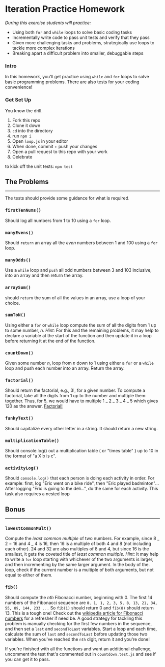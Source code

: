 # Iteration Practice Homework

_During this exercise students will practice:_

- Using both `for` and `while` loops to solve basic coding tasks
- Incrementally write code to pass unit tests and verify that they pass
- Given more challenging tasks and problems, strategically use loops to tackle more complex iterations
- Breaking apart a difficult problem into smaller, debuggable steps

### Intro

In this homework, you'll get practice using `while` and `for` loops to solve basic programming problems. There are also tests for your coding convenience!

### Get Set Up

You know the drill.

1. Fork this repo
1. Clone it down
1. `cd` into the directory
1. run `npm i`
1. Open `loop.js` in your editor
1. When done, commit + push your changes
1. Open a pull request to this repo with your work
1. Celebrate

to kick off the unit tests: `npm test`

## The Problems

---

The tests should provide some guidance for what is required.

### `firstTenNums()`

Should log all numbers from 1 to 10 using a `for` loop.

### `manyEvens()`

Should `return` an array all the _even_ numbers between 1 and 100 using a `for` loop.

### `manyOdds()`

Use a `while` loop and `push` all odd numbers between 3 and 103 inclusive, into an array and then return the array.

### `arraySum()`

should `return` the sum of all the values in an array, use a loop of your choice.

### `sumToN()`

Using either a `for` or `while` loop compute the sum of all the digits from 1 up to some number, _n_. _Hint:_ For this and the remaining problems, it may help to declare a variable at the start of the function and then update it in a loop before returning it at the end of the function.

### `countDown()`

Given some number _n_, loop from _n_ down to 1 using either a `for` or a `while` loop and push each number into an array. Return the array.

### `factorial()`

Should return the factorial, e.g., 3!, for a given number. To compute a factorial, take all the digits from 1 up to the number and multiple them together. Thus, for 5, we would have to multiple 1 _ 2 _ 3 _ 4 _ 5 which gives 120 as the answer.
[Factorial!](https://en.wikipedia.org/wiki/Factorial)

### `funkyText()`

Should capitalize every other letter in a string. It should return a new string.

### `multiplicationTable()`

Should console.log() out a multiplication table ( or "times table" ) up to 10 in the format of "a X b is c".

### `activityLog()`

Should `console.log()` that each
person is doing each activity in order.
For example:
first, log "Eric went on a bike ride", then "Eric
played badminton"... After logging "Eric is going to the deli...", do the same for each activity.
This task also requires a nested loop

## Bonus

---

### `lowestCommonMult()`

Compute the _least common multiple_ of two numbers. For example, since 8 _ 2 = 16 and 4 _ 4 is 16, then 16 is a multiple of both 4 and 8 (not including each other). 24 and 32 are also multiples of 8 and 4, but since 16 is the smallest, it gets the coveted title of _least common multiple_. _Hint:_ It may help to write a `for` loop starting with whichever of the two arguments is larger, and then incrementing by the same larger argument. In the body of the. loop, check if the current number is a multiple of both arguments, but not equal to either of them.

### `fib()`

Should compute the _nth_ Fibonacci number, beginning with 0. The first 14 numbers of the Fibonacci sequence are `0, 1, 1, 2, 3, 5, 8, 13, 21, 34, 55, 89, 144, 233 ...` So `fib(1)` should return 0 and `fib(8)` should return 13. This is a tough one! Check out the [wikipedia article for Fibonacci numbers](https://en.wikipedia.org/wiki/Fibonacci_number) for a refresher if need be. A good strategy for tackling this problem is manually checking for the first few numbers in the sequence, and then set a `last` and `secondToLast` variables. Start a loop and each time, calculate the sum of `last` and `secondToLast` before updating those two variables. When you've reached the `nth` digit, return it and you're done!

If you're finished with all the functions and want an additional challenge, uncomment the test that's commented out in `countdown.test.js` and see if you can get it to pass.
